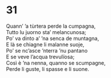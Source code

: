 # 31  
  
Quann’ ’a tùrtera perde la cumpagna,  
Tutto lu juorno sta’ melancunosa;  
Po’ va dinto a’ ’na senca de muntagna,  
E là se chiagne li malanne suoje,  
Po’ se nc’asce ’nterra ’nu pantano  
E se veve l’acqua trevulïosa;  
Così è ’na nenna, quanno se scumpagne,  
Perde li guste, li spasse e li suone.
